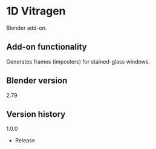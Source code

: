 # 1D Vitragen

Blender add-on.

Add-on functionality
-
Generates frames (imposters) for stained-glass windows.

Blender version
-
2.79

Version history
-
1.0.0
- Release
